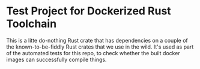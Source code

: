 # Test Project for Dockerized Rust Toolchain

This is a litte do-nothing Rust crate that has dependencies on a couple of the
known-to-be-fiddly Rust crates that we use in the wild. It's used as part of
the automated tests for this repo, to check whether the built docker images
can successfully compile things.

